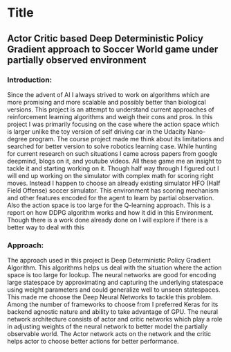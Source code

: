 
# Title
## Actor Critic based Deep Deterministic Policy Gradient approach to Soccer World game under partially observed environment

### Introduction:

Since the  advent of AI I always strived to work on algorithms which are more
promising and more scalable and possibly better than biological versions. 
This project is an attempt to understand current approaches of reinforcement
learning algorithms and weigh their cons and pros. In this project I was primarily
focusing on the case where the action space which is larger unlike the toy 
version of self driving car in the Udacity Nano-degree program. The course 
project made me think about its limitations and searched for better version to 
solve robotics learning case. While hunting for current research on such 
situations I came across papers from google deepmind, blogs on it, and 
youtube videos. All these game me an insight to tackle it and starting 
working on it. Though half way through I figured out I will end up working 
on the simulator with complex math for scoring right moves. Instead I 
happen to choose an already existing simulator HFO (Half Field Offense) 
soccer simulator. This environment has scoring mechanism and other features 
encoded for the agent to learn by partial observation. Also the action space is 
too large for the Q-learning approach. This is a report on how DDPG algorithm 
works and how it did in this Environment. Though there is a work done already 
done on I will explore if there is a better way to deal with this


### Approach:

The approach used in this project is Deep Deterministic Policy Gradient Algorithm.
This algorithms helps us deal with the situation where the action space is too large
for lookup. The neural networks are good for encoding large statespace by approximating
and capturing the underlying statespace using weight parameters and could generalize well
to unseen statespaces. This made me choose the Deep  Neural Networks to tackle this 
problem. Among the number of frameworks to choose from I preferred Keras for its backend 
agnostic nature and ability to take advantage of GPU. The neural network architecture
consists of actor and critic networks which play a role in adjusting weights of the 
neural network to better model the partially observable world. The Actor network acts on the
network and the critic helps actor to choose better actions for better performance.

